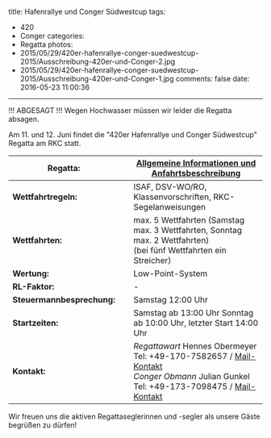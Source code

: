 title: Hafenrallye und Conger Südwestcup
tags:
  - 420
  - Conger
categories:
  - Regatta
photos:
  - 2015/05/29/420er-hafenrallye-conger-suedwestcup-2015/Ausschreibung-420er-und-Conger-2.jpg
  - 2015/05/29/420er-hafenrallye-conger-suedwestcup-2015/Ausschreibung-420er-und-Conger-1.jpg
comments: false
date: 2016-05-23 11:00:36
---

!!! ABGESAGT !!! Wegen Hochwasser müssen wir leider die Regatta absagen.

<!-- more -->

Am 11. und 12. Juni findet die "420er Hafenrallye und Conger Südwestcup" Regatta am RKC statt.

| **Regatta:** | &nbsp; | [Allgemeine Informationen und Anfahrtsbeschreibung](/regatta/) |
| - | - | - |
| **Wettfahrtregeln:** | &nbsp; | ISAF, DSV-WO/RO, Klassenvorschriften, RKC-Segelanweisungen |
| **Wettfahrten:** | &nbsp; | max. 5 Wettfahrten (Samstag max. 3 Wettfahrten, Sonntag max. 2 Wettfahrten) <br> (bei fünf Wettfahrten ein Streicher) |
| **Wertung:** | &nbsp; | Low-Point-System |
| **RL-Faktor:** | &nbsp; | - |
| **Steuermannbesprechung:** | &nbsp; | Samstag 12:00 Uhr |
| **Startzeiten:** | &nbsp; | Samstag ab 13:00 Uhr Sonntag ab 10:00 Uhr, letzter Start 14:00 Uhr |
| **Kontakt:** | &nbsp; | _Regattawart_ Hennes Obermeyer Tel: +49-170-7582657 / [Mail-Kontakt](mailto:hennes.obermeyer@gmail.com) <br> _Conger Obmann_ Julian Gunkel Tel: +49-173-7098475 / [Mail-Kontakt](mailto:gunkeljul@aol.com) |

Wir freuen uns die aktiven Regattaseglerinnen und -segler als unsere Gäste begrüßen zu dürfen!

